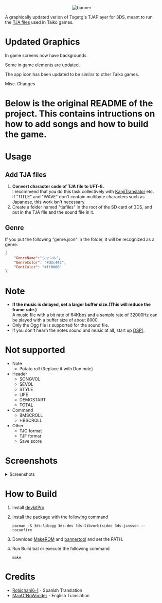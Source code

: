 <div align="center">
    <img src="https://github.com/hollow-08/BetterTJAPlayer_for_3DS/blob/e553f9f32df6c559cd130c0407e1b9130254a70f/resource/banner.png" alt="banner">
</div>

A graphically updated verion of Togetg's TJAPlayer for 3DS, meant to run the [TJA files](https://wikiwiki.jp/jiro/%E5%A4%AA%E9%BC%93%E3%81%95%E3%82%93%E6%AC%A1%E9%83%8E#h2_content_1_8) used in Taiko games.

# Updated Graphics

In game screens now have backgrounds. 

Some in game elements are updated.

The app icon has been updated to be similar to other Taiko games.

Misc. Changes

# Below is the original README of the project. This contains intructions on how to add songs and how to build the game.

# Usage

## Add TJA files

1. **Convert character code of TJA file to UFT-8.**<br>I recommend that you do this task collectively with [KanjiTranslator](https://www.kashim.com/kanjitranslator/) etc.<br>If "TITLE" and "WAVE" don't contain multibyte characters such as Japanese, this work isn't necessary.
2. Create a folder named "tjafiles" in the root of the SD card of 3DS, and put in the TJA file and the sound file in it.

## Genre

If you put the following "genre.json" in the folder, it will be recognized as a genre.

```json
{
    "GenreName":"ジャンル",
    "GenreColor": "#d3c442",
    "FontColor": "#ff0000"
}
```

# Note

- **If the music is delayed, set a larger buffer size.(This will reduce the frame rate.)**<br>A music file with a bit rate of 64Kbps and a sample rate of 32000Hz can be played with a buffer size of about 8000.
- Only the Ogg file is supported for the sound file.
- If you don't hearh the notes sound and music at all, start up [DSP1](https://github.com/zoogie/DSP1/releases).

# Not supported

- Note
  - Potato roll (Replace it with Don note)
- Header
  - SONGVOL
  - SEVOL
  - STYLE
  - LIFE
  - DEMOSTART
  - TOTAL
- Command
  - BMSCROLL
  - HBSCROLL
- Other
  - TJC format
  - TJF format
  - Save score

# Screenshots
<details><summary>Screenshots</summary>

![1](https://user-images.githubusercontent.com/18244518/121764654-886c8d80-cb80-11eb-9ab0-db90cbe2c989.png)　![2](https://user-images.githubusercontent.com/18244518/121764656-8dc9d800-cb80-11eb-8c21-be6b99fc4b0e.png)
![3](https://user-images.githubusercontent.com/18244518/121764658-90c4c880-cb80-11eb-8ee2-af9dc31e5ea7.png)　![4](https://user-images.githubusercontent.com/18244518/121764661-94584f80-cb80-11eb-96b6-31237baea857.png)
![5](https://user-images.githubusercontent.com/18244518/121764663-97ebd680-cb80-11eb-9ab7-c24bc7f5f8bb.png)

</details>

# How to Build
1. Install [devkitPro](https://github.com/devkitPro/installer/releases/)

2. Install the package with the following command

   `pacman -S 3ds-libogg 3ds-dev 3ds-libvorbisidec 3ds-jansson --noconfirm`

3. Download [MakeROM](https://github.com/3DSGuy/Project_CTR/releases) and [bannertool](https://github.com/Steveice10/bannertool/releases) and set the PATH.

4. Run Build.bat or execute the following command

   `make`

# Credits
- [Robichani6-1](https://github.com/Robichani6-1) - Spanish Translation
- [ManOfNoWonder](https://github.com/ManOfNoWonder) - English Translation
